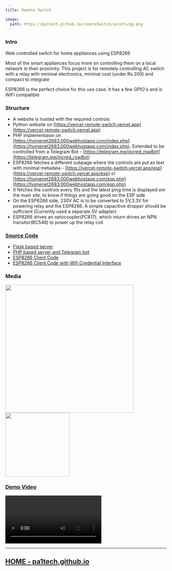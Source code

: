 ```yaml
---
title: Remote Switch

image:
  path: https://pa1tech.github.io/remoteSwitch/assets/gg.png
---
```


<head>
  <meta property="twitter:card" content="summary_large_image" />
  <meta property="twitter:title" content="Remote Switch" />
  <meta property="twitter:image" content="https://pa1tech.github.io/remoteSwitch/assets/gg.png" />
  <meta property="twitter:site" content="https://pa1tech.github.io/" /> 
</head>

### Intro
Web controlled switch for home appliances using ESP8266

Most of the smart appliances focus more on controlling them on a local network in their proximity. This project is for remotely controlling AC switch with a relay with minimal electronics, minimal cost (under Rs.200) and compact to integrate

ESP8266 is the perfect choice for this use case. It has a few GPIO's and is WiFi compatible

### Structure
* A website is hosted with the required controls 
* Python website on [https://vercel-remote-switch.vercel.app](https://vercel-remote-switch.vercel.app)
* PHP implementaion on [https://homenet2683.000webhostapp.com/index.php](https://homenet2683.000webhostapp.com/index.php). Extended to be controlled from a Telegram Bot - [https://telegram.me/incred_rswBot](https://telegram.me/incred_rswBot)
* ESP8266 fetches a different subpage where the controls are put as text with minimal metadata - [https://vercel-remote-switch.vercel.app/esp](https://vercel-remote-switch.vercel.app/esp) or [https://homenet2683.000webhostapp.com/esp.php](https://homenet2683.000webhostapp.com/esp.php)
* It fetches the controls every 10s and the latest ping time is displayed om the main site, to know if things are going good on the ESP side
* On the ESP8266 side, 230V AC is to be converted to 5V,3.3V for powering relay and the ESP8266. A simple capacitive dropper should be sufficient (Currently used a seperate 5V adapter)
* ESP8266 drives an optocoupler(PC817), which inturn drives an NPN transitor(BC548) to power up the relay coil

### [Source Code](https://github.com/pa1tech/remoteSwitch/)
* [Flask based server](https://github.com/pa1tech/remoteSwitch/tree/main/herokuServer)
* [PHP based server and Telegram bot](https://github.com/pa1tech/remoteSwitch/tree/main/phpServer)
* [ESP8266 Client Code](https://github.com/pa1tech/remoteSwitch/tree/main/espClient)
* [ESP8266 Client Code with Wifi Credential Interface](https://github.com/pa1tech/remoteSwitch/tree/main/espWifiCred)

### Media
<img src="https://pa1tech.github.io/remoteSwitch/assets/cir1.jpg" width="400px"/>
<img src="https://pa1tech.github.io/remoteSwitch/assets/cir2.jpg" width="200px"/>

### [Demo Video](https://pa1tech.github.io/remoteSwitch/assets/demo.mp4)
<video controls>
  <source src="https://pa1tech.github.io/remoteSwitch/assets/demo.mp4" type="video/mp4">
</video>


***

## [HOME - pa1tech.github.io](https://pa1tech.github.io/)
